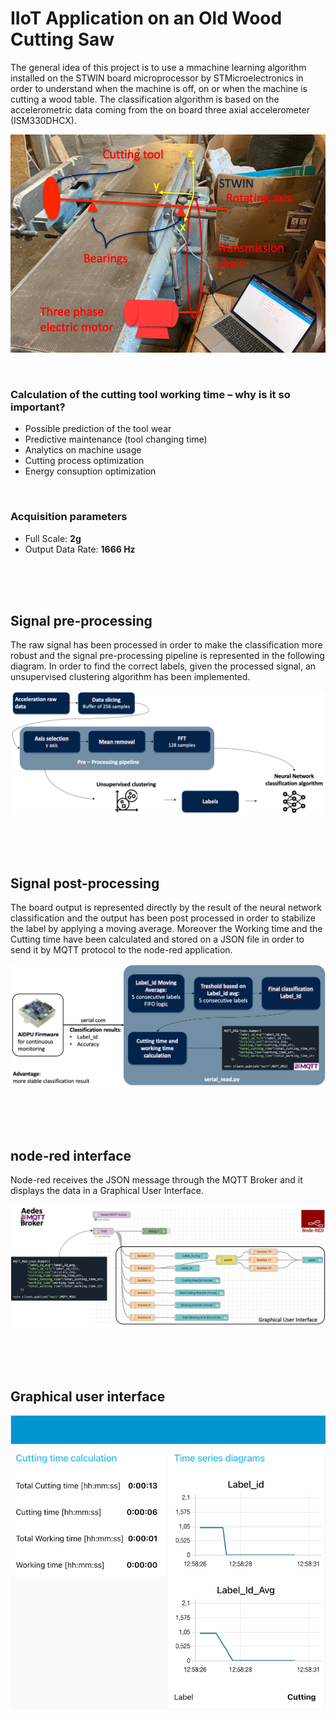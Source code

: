 # IIoT Application on an Old Wood Cutting Saw
The general idea of this project is to use a mmachine learning algorithm installed on the STWIN board microprocessor by STMicroelectronics in order to understand when the machine is off, on or when the machine is cutting a wood table. The classification algorithm is based on the accelerometric data coming from the on board three axial accelerometer (ISM330DHCX).

![](images/system.png)

<br>

### Calculation of the cutting tool working time – why is it so important?

- Possible prediction of the tool wear
- Predictive maintenance (tool changing time)
- Analytics on machine usage
- Cutting process optimization 
- Energy consuption optimization



<br>

### Acquisition parameters

- Full Scale: **2g**
- Output Data Rate: **1666 Hz**

<br>
<br>
<br>


## Signal pre-processing

The raw signal has been processed in order to make the classification more robust and the signal pre-processing pipeline is represented in the following diagram. In order to find the correct labels, given the processed signal, an unsupervised clustering algorithm has been implemented.

![](images/pre_processing.png)


<br>
<br>
<br>

## Signal post-processing

The board output is represented directly by the result of the neural network classification and the output has been post processed in order to stabilize the label by applying a moving average. 
Moreover the Working time and the Cutting time have been calculated and stored on a JSON file in order to send it by MQTT protocol to the node-red application.


![](images/post_processing.png)


<br>
<br>
<br>

## node-red interface

Node-red receives the JSON message through the MQTT Broker and it displays the data in a Graphical User Interface.

![](images/node_red.png)



<br>
<br>
<br>

## Graphical user interface

![](images/GUI.png)

